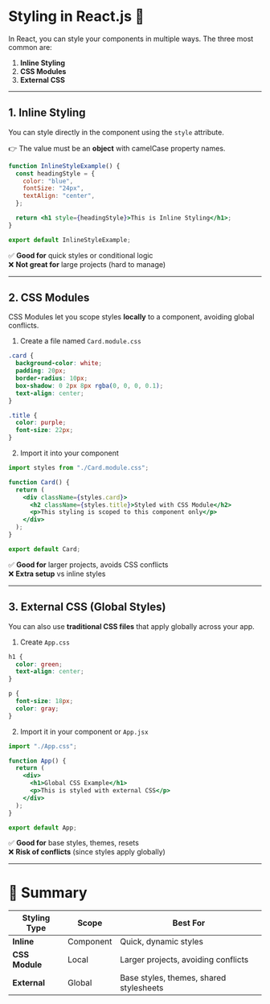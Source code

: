 
# Styling in React.js 🎨

In React, you can style your components in multiple ways. The three most common are:  

1. **Inline Styling**  
2. **CSS Modules**  
3. **External CSS**

---

## 1. Inline Styling

You can style directly in the component using the `style` attribute.  

👉 The value must be an **object** with camelCase property names.  

```jsx
function InlineStyleExample() {
  const headingStyle = {
    color: "blue",
    fontSize: "24px",
    textAlign: "center",
  };

  return <h1 style={headingStyle}>This is Inline Styling</h1>;
}

export default InlineStyleExample;
```

✅ **Good for** quick styles or conditional logic  
❌ **Not great for** large projects (hard to manage)

---

## 2. CSS Modules

CSS Modules let you scope styles **locally** to a component, avoiding global conflicts.  

1. Create a file named `Card.module.css`  

```css
.card {
  background-color: white;
  padding: 20px;
  border-radius: 10px;
  box-shadow: 0 2px 8px rgba(0, 0, 0, 0.1);
  text-align: center;
}

.title {
  color: purple;
  font-size: 22px;
}
```

2. Import it into your component  

```jsx
import styles from "./Card.module.css";

function Card() {
  return (
    <div className={styles.card}>
      <h2 className={styles.title}>Styled with CSS Module</h2>
      <p>This styling is scoped to this component only</p>
    </div>
  );
}

export default Card;
```

✅ **Good for** larger projects, avoids CSS conflicts  
❌ **Extra setup** vs inline styles

---

## 3. External CSS (Global Styles)

You can also use **traditional CSS files** that apply globally across your app.  

1. Create `App.css`  

```css
h1 {
  color: green;
  text-align: center;
}

p {
  font-size: 18px;
  color: gray;
}
```

2. Import it in your component or `App.jsx`  

```jsx
import "./App.css";

function App() {
  return (
    <div>
      <h1>Global CSS Example</h1>
      <p>This is styled with external CSS</p>
    </div>
  );
}

export default App;
```

✅ **Good for** base styles, themes, resets  
❌ **Risk of conflicts** (since styles apply globally)

---

# 🔑 Summary

| Styling Type   | Scope        | Best For                                |
|----------------|-------------|-----------------------------------------|
| **Inline**     | Component   | Quick, dynamic styles                   |
| **CSS Module** | Local       | Larger projects, avoiding conflicts     |
| **External**   | Global      | Base styles, themes, shared stylesheets |
